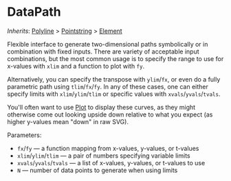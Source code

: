 # DataPath

*Inherits*: [Polyline](/docs/polyline) > [Pointstring](/docs/pointstring) > [Element](/docs/element)

Flexible interface to generate two-dimensional paths symbolically or in combination with fixed inputs. There are variety of acceptable input combinations, but the most common usage is to specify the range to use for x-values with `xlim` and a function to plot with `fy`.

Alternatively, you can specify the transpose with `ylim`/`fx`, or even do a fully parametric path using `tlim`/`fx`/`fy`. In any of these cases, one can either specify limits with `xlim`/`ylim`/`tlim` or specific values with `xvals`/`yvals`/`tvals`.

You'll often want to use [Plot](/docs/plot) to display these curves, as they might otherwise come out looking upside down relative to what you expect (as higher y-values mean "down" in raw SVG).

Parameters:
- `fx`/`fy` — a function mapping from x-values, y-values, or t-values
- `xlim`/`ylim`/`tlim` — a pair of numbers specifying variable limits
- `xvals`/`yvals`/`tvals` — a list of x-values, y-values, or t-values to use
- `N` — number of data points to generate when using limits
